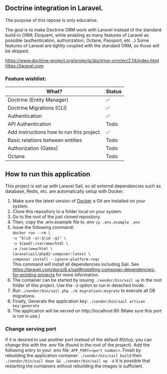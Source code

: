 ## Doctrine integration in Laravel.

The purpose of this repose is only educative.

The goal is to make Doctrine ORM work with Laravel instead of the standard build-in ORM; Eloquent, while enabling as many features of Laravel as possible (authentication, authorization, Octane, Passport, etc ..) Some features of Laravel are tightly coupled with the standard ORM, so those will be skipped.

https://www.doctrine-project.org/projects/doctrine-orm/en/2.14/index.html  
https://laravel.com

### Feature wishlist:


| What?                                       | Status   |
|---------------------------------------------|----------|
| Doctrine (Entity Manager)                   | ✅        |
| Doctrine Migrations (CLI)                   | ✅        |
| Authentication                              | ✅        |
| API Authentication                          | Todo     |
| Add instructions how to run this project.   | ✅        |
| Basic relations between entities            | Todo     |
| Authorization (Gates)                       | Todo     |
| Octane                                      | Todo     |

## How to run this application
This project is set up with Laravel Sail, so all external dependencies such as database, Redis, etc. are automatically setup with Docker.

1) Make sure the latest version of [Docker](https://www.docker.com) a Git are installed on your system.
2) Clone this repository to a folder local on your system.
3) Go to the root of the just cloned repository.
4) Then, copy the .env.example file to .env `cp .env.example .env`
5) Issue the following command:   
   `docker run --rm \ `  
   `-u "$(id -u):$(id -g)" \ `  
   `-v $(pwd):/var/www/html \ `  
   `-w /var/www/html \ `  
   `laravelsail/php82-composer:latest \ `  
   `composer install --ignore-platform-reqs `  
   This command will install all dependencies including Sail.
   See https://laravel.com/docs/8.x/sail#installing-composer-dependencies-for-existing-projects for more information.
6) The container can be started by issuing `./vendor/bin/sail up` in the root folder of this project. Use the `-d` option to run in detached mode.
7) Run `./vendor/bin/sail php ./m migrations:migrate` to execute all DB migrations.
8) Finally, Generate the application key: `./vendor/bin/sail artisan key:generate`
9) The application will be served on http://localhost:80 (Make sure this port is not in use.)

### Change serving port

If it is desired to use another port instead of the default 80/tcp, you can change this with the .env file (found in the root of the project).
Add the following entry to your .env file:
`APP_PORT=<port number>`.
Finish by rebuilding the application container:
`./vendor/bin/sail build`
then `./vendor/bin/sail down && ./vendor/bin/sail up -d`
It is possible that restarting the containers without rebuilding the images is sufficient.



